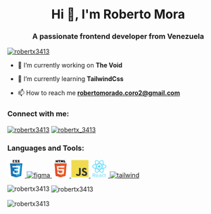<h1 align="center">Hi 👋, I'm Roberto Mora</h1>
<h3 align="center">A passionate frontend developer from Venezuela</h3>

<p align="left"> <a href="https://twitter.com/robertx3413" target="blank"><img src="https://img.shields.io/twitter/follow/robertx3413?logo=twitter&style=for-the-badge" alt="robertx3413" /></a> </p>

- 🔭 I’m currently working on **The Void**

- 🌱 I’m currently learning **TailwindCss**

- 📫 How to reach me **robertomorado.coro2@gmail.com**

<h3 align="left">Connect with me:</h3>
<p align="left">
<a href="https://twitter.com/robertx3413" target="blank"><img align="center" src="https://raw.githubusercontent.com/rahuldkjain/github-profile-readme-generator/master/src/images/icons/Social/twitter.svg" alt="robertx3413" height="30" width="40" /></a>
<a href="https://instagram.com/robertx_3413" target="blank"><img align="center" src="https://raw.githubusercontent.com/rahuldkjain/github-profile-readme-generator/master/src/images/icons/Social/instagram.svg" alt="robertx_3413" height="30" width="40" /></a>
</p>
<h3 align="left">Languages and Tools:</h3>
<p align="left"> <a href="https://www.w3schools.com/css/" target="_blank" rel="noreferrer"> <img src="https://raw.githubusercontent.com/devicons/devicon/master/icons/css3/css3-original-wordmark.svg" alt="css3" width="40" height="40"/> </a> <a href="https://www.figma.com/" target="_blank" rel="noreferrer"> <img src="https://www.vectorlogo.zone/logos/figma/figma-icon.svg" alt="figma" width="40" height="40"/> </a> <a href="https://www.w3.org/html/" target="_blank" rel="noreferrer"> <img src="https://raw.githubusercontent.com/devicons/devicon/master/icons/html5/html5-original-wordmark.svg" alt="html5" width="40" height="40"/> </a> <a href="https://developer.mozilla.org/en-US/docs/Web/JavaScript" target="_blank" rel="noreferrer"> <img src="https://raw.githubusercontent.com/devicons/devicon/master/icons/javascript/javascript-original.svg" alt="javascript" width="40" height="40"/> </a> <a href="https://reactjs.org/" target="_blank" rel="noreferrer"> <img src="https://raw.githubusercontent.com/devicons/devicon/master/icons/react/react-original-wordmark.svg" alt="react" width="40" height="40"/> </a> <a href="https://tailwindcss.com/" target="_blank" rel="noreferrer"> <img src="https://www.vectorlogo.zone/logos/tailwindcss/tailwindcss-icon.svg" alt="tailwind" width="40" height="40"/> </a> </p>

<p><img align="left" src="https://github-readme-stats.vercel.app/api/top-langs?username=robertx3413&show_icons=true&locale=en&layout=compact" alt="robertx3413" /></p>

<p>&nbsp;<img align="center" src="https://github-readme-stats.vercel.app/api?username=robertx3413&show_icons=true&theme=dracula&bg_color=78126f&cache_seconds=1800&locale=en" alt="robertx3413" /></p>

<p><img align="center" src="https://github-readme-streak-stats.herokuapp.com/?user=robertx3413&theme=dark" alt="robertx3413" /></p>
